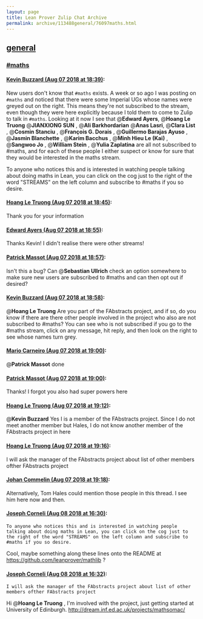 ```yaml
---
layout: page
title: Lean Prover Zulip Chat Archive 
permalink: archive/113488general/76097maths.html
---
```


## [general](index.html)
### [#maths](76097maths.html)

#### [Kevin Buzzard (Aug 07 2018 at 18:39)](https://leanprover.zulipchat.com/#narrow/stream/113488-general/topic/#maths/near/131055001):
New users don't know that `#maths` exists. A week or so ago I was posting on `#maths` and noticed that there were some Imperial UGs whose names were greyed out on the right. This means they're not subscribed to the stream, even though they were here explicitly because I told them to come to Zulip to talk in `#maths`. Looking at it now I see that @**Edward Ayers**, @**Hoang Le Truong** @**JIANXIONG SUN** , @**Ali Barkhordarian** @**Anas Lasri**, @**Clara List** , @**Cosmin Stanciu** , @**François G. Dorais** , @**Guillermo Barajas Ayuso** , @**Jasmin Blanchette** , @**Karim Bacchus** , @**Minh Hieu Le (Kai)** , @**Sangwoo Jo** , @**William Stein** , @**Yulia Zaplatina** are all not subscribed to #maths, and for each of these people I either suspect or know for sure that they would be interested in the maths stream.

To anyone who notices this and is interested in watching people talking about doing maths in Lean, you can click on the cog just to the right of the word "STREAMS" on the left column and subscribe to #maths if you so desire.

#### [Hoang Le Truong (Aug 07 2018 at 18:45)](https://leanprover.zulipchat.com/#narrow/stream/113488-general/topic/#maths/near/131055254):
Thank you for your information

#### [Edward Ayers (Aug 07 2018 at 18:55)](https://leanprover.zulipchat.com/#narrow/stream/113488-general/topic/#maths/near/131055683):
Thanks Kevin! I didn't realise there were other streams!

#### [Patrick Massot (Aug 07 2018 at 18:57)](https://leanprover.zulipchat.com/#narrow/stream/113488-general/topic/#maths/near/131055791):
Isn't this a bug? Can @**Sebastian Ullrich** check an option somewhere to make sure new users are subscribed to #maths and can then opt out if desired?

#### [Kevin Buzzard (Aug 07 2018 at 18:58)](https://leanprover.zulipchat.com/#narrow/stream/113488-general/topic/#maths/near/131055886):
@**Hoang Le Truong** Are you part of the FAbstracts project, and if so, do you know if there are there other people involved in the project who also are not subscribed to #maths? You can see who is not subscribed if you go to the #maths stream, click on any message, hit reply, and then look on the right to see whose names turn grey.

#### [Mario Carneiro (Aug 07 2018 at 19:00)](https://leanprover.zulipchat.com/#narrow/stream/113488-general/topic/#maths/near/131055957):
@**Patrick Massot** done

#### [Patrick Massot (Aug 07 2018 at 19:00)](https://leanprover.zulipchat.com/#narrow/stream/113488-general/topic/#maths/near/131055982):
Thanks! I forgot you also had super powers here

#### [Hoang Le Truong (Aug 07 2018 at 19:12)](https://leanprover.zulipchat.com/#narrow/stream/113488-general/topic/#maths/near/131056614):
@**Kevin Buzzard**  Yes I is a member of the FAbstracts project.  Since I do not meet another member but Hales, I  do not know another member of the FAbstracts project in here

#### [Hoang Le Truong (Aug 07 2018 at 19:16)](https://leanprover.zulipchat.com/#narrow/stream/113488-general/topic/#maths/near/131056830):
I will ask the manager of the FAbstracts project about list of other members ofther FAbstracts project

#### [Johan Commelin (Aug 07 2018 at 19:18)](https://leanprover.zulipchat.com/#narrow/stream/113488-general/topic/#maths/near/131056927):
Alternatively, Tom Hales could mention those people in this thread. I see him here now and then.

#### [Joseph Corneli (Aug 08 2018 at 16:30)](https://leanprover.zulipchat.com/#narrow/stream/113488-general/topic/#maths/near/131112037):
```quote
To anyone who notices this and is interested in watching people talking about doing maths in Lean, you can click on the cog just to the right of the word "STREAMS" on the left column and subscribe to #maths if you so desire.
```
Cool, maybe something along these lines onto the README at https://github.com/leanprover/mathlib ?

#### [Joseph Corneli (Aug 08 2018 at 16:32)](https://leanprover.zulipchat.com/#narrow/stream/113488-general/topic/#maths/near/131112119):
```quote
I will ask the manager of the FAbstracts project about list of other members ofther FAbstracts project
```
Hi @**Hoang Le Truong** , I'm involved with the project, just getting started at University of Edinburgh. http://dream.inf.ed.ac.uk/projects/mathsomac/


